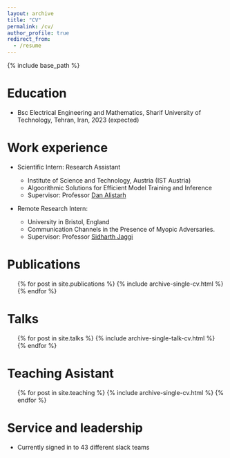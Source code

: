 ```yaml
---
layout: archive
title: "CV"
permalink: /cv/
author_profile: true
redirect_from:
  - /resume
---
```


{% include base_path %}

Education
======
* Bsc Electrical Engineering and Mathematics, Sharif University of Technology, Tehran, Iran, 2023 (expected)

Work experience
======
* Scientific Intern: Research Assistant
  * Institute of Science and Technology, Austria (IST Austria)
  * Algoorithmic Solutions for Efficient Model Training and Inference
  * Supervisor: Professor [Dan Alistarh](https://people.csail.mit.edu/alistarh/)

* Remote Research Intern:
  * University in Bristol, England
  * Communication Channels in the Presence of Myopic Adversaries.
  * Supervisor: Professor [Sidharth Jaggi](https://research-information.bris.ac.uk/en/persons/sidharth-sid-jaggi)

Publications
======
  <ul>{% for post in site.publications %}
    {% include archive-single-cv.html %}
  {% endfor %}</ul>
  
Talks
======
  <ul>{% for post in site.talks %}
    {% include archive-single-talk-cv.html %}
  {% endfor %}</ul>
  
Teaching Asistant
======
  <ul>{% for post in site.teaching %}
    {% include archive-single-cv.html %}
  {% endfor %}</ul>
  
Service and leadership
======
* Currently signed in to 43 different slack teams